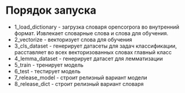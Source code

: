 # Порядок запуска
- 1_load_dictionary - загрузка словаря opencorpora во внутренний формат. Извлекает словарные слова и слова для обучения.
- 2_vectorize - векторизует слова для обучения
- 3_cls_dataset - генерирует датасеты для задач классификации, расставляет во всех векторизованных словах главный класс
- 4_lemma_dataset - генерирует датасет для лемматизации
- 5_train - тренирует модель
- 6_test - тестирует модель
- 7_release_model - строит релизный вариант модели
- 8_release_dict - строит релизный вариант словаря